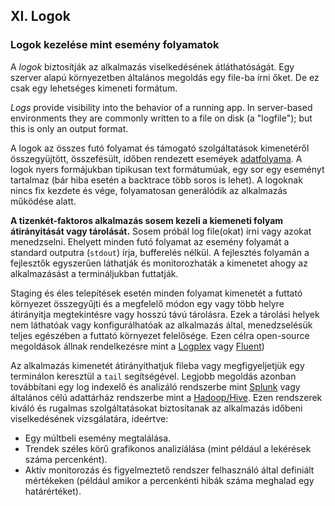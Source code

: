 ## XI. Logok
### Logok kezelése mint esemény folyamatok 

A *logok* biztosítják az alkalmazás viselkedésének átláthatóságát. Egy szerver alapú környezetben általános megoldás egy file-ba írni őket. De ez csak egy lehetséges kimeneti formátum.

*Logs* provide visibility into the behavior of a running app.  In server-based environments they are commonly written to a file on disk (a "logfile"); but this is only an output format.

A logok az összes futó folyamat és támogató szolgáltatások kimenetéről összegyüjtött, összefésült, időben rendezett eseméyek [adatfolyama](https://adam.herokuapp.com/past/2011/4/1/logs_are_streams_not_files/). A logok nyers formájukban tipikusan text formátumúak, egy sor egy eseményt tartalmaz (bár hiba esetén a backtrace több soros is lehet). A logoknak nincs fix kezdete és vége, folyamatosan generálódik az alkalmazás működése alatt.
  
**A tizenkét-faktoros alkalmazás sosem kezeli a kiemeneti folyam átirányitását vagy tárolását.** Sosem próbál log file(okat) írni vagy azokat menedzselni. Ehelyett minden futó folyamat az esemény folyamát a standard outputra (`stdout`) írja, bufferelés nélkül. A fejlesztés folyamán a fejlesztők egyszerűen láthatják és monitorozhaták a kimenetet ahogy az alkalmazásást a termináljukban futtatják.   

Staging és éles telepítések esetén minden folyamat kimenetét a futtató környezet összegyűjti és a megfelelő módon egy vagy több helyre átirányitja megtekintésre vagy hosszú távú tárolásra. Ezek a tárolási helyek nem láthatóak vagy konfigurálhatóak az alkalmazás által, menedzselésük teljes egészében a futtató környezet felelősége. Ezen célra open-source megoldások állnak rendelkezésre mint a [Logplex](https://github.com/heroku/logplex) vagy [Fluent](https://github.com/fluent/fluentd))

Az alkalmazás kimenetét átirányíthatjuk fileba vagy megfigyeljetjük egy terminálon keresztül a `tail` segítségével. Legjobb megoldás azonban továbbítani egy log indexelő és analizáló rendszerbe mint [Splunk](http://www.splunk.com/) vagy általános célú adattárház rendszerbe mint a [Hadoop/Hive](http://hive.apache.org/). Ezen rendszerek kiváló és rugalmas szolgáltatásokat biztosítanak az alkalmazás időbeni viselkedésének vizsgálatára, ideértve:

* Egy múltbeli esemény megtalálása.
* Trendek széles körű grafikonos analizíálása (mint például a lekérések száma percenként).
* Aktív monitorozás és figyelmeztető rendszer felhasználó által definiált mértékeken (például amikor a percenkénti hibák száma meghalad egy határértéket).

